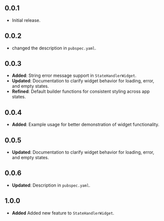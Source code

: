 ## 0.0.1

* Initial release.

## 0.0.2

* changed the description in `pubspec.yaml`.

## 0.0.3

- **Added**: String error message support in `StateHandlerWidget`.
- **Updated**: Documentation to clarify widget behavior for loading, error, and empty states.
- **Refined**: Default builder functions for consistent styling across app states.


## 0.0.4

- **Added**: Example usage for better demonstration of widget functionality.


## 0.0.5

- **Updated**: Documentation to clarify widget behavior for loading, error, and empty states.

## 0.0.6

- **Updated**: Description in `pubspec.yaml`.


## 1.0.0

- **Added** Added new feature to `StateHandlerWidget`.